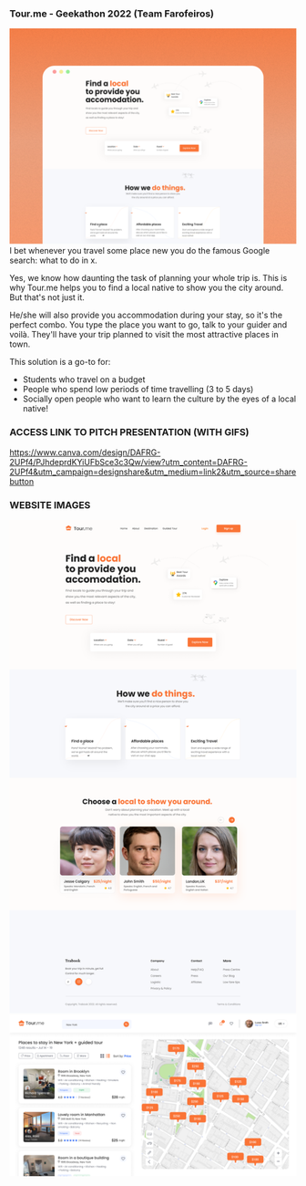 ### Tour.me - Geekathon 2022 (Team Farofeiros)
<img src="https://github.com/eduardaaragao/tour.me/blob/main/Prototype/Web%20Mockup.png"></img>
I bet whenever you travel some place new you do the famous Google search: what to do in x.

Yes, we know how daunting the task of planning your whole trip is. This is why Tour.me helps you to find a local native to show you the city around.
But that's not just it. 

He/she will also provide you accommodation during your stay, so it's the perfect combo. You type the place you want to go, talk to your guider
and voilà. They'll have your trip planned to visit the most attractive places in town.

This solution is a go-to for:

- Students who travel on a budget
- People who spend low periods of time travelling (3 to 5 days)
- Socially open people who want to learn the culture by the eyes of a local native!

### ACCESS LINK TO PITCH PRESENTATION (WITH GIFS)
https://www.canva.com/design/DAFRG-2UPf4/PJhdeprdKYiUFbSce3c3Qw/view?utm_content=DAFRG-2UPf4&utm_campaign=designshare&utm_medium=link2&utm_source=sharebutton

### WEBSITE IMAGES
<img src="https://github.com/eduardaaragao/tour.me/blob/main/Prototype/Tour.me%20Landing%20Page.png"></img>
<img src="https://github.com/eduardaaragao/tour.me/blob/main/Prototype/Search%20Screen.png"></img>

